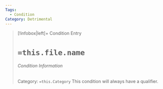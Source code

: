 ```yaml
---
Tags:
  - Condition
Category: Detrimental
---
```

> [!infobox|left]+ Condition Entry
> # `=this.file.name`
> ###### Condition Information
> Category: `=this.Category`
> This condition will always have a qualifier.
